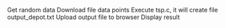 Get random data
Download file data points
Execute tsp.c, it will create file output_depot.txt
Upload output file to browser
Display result